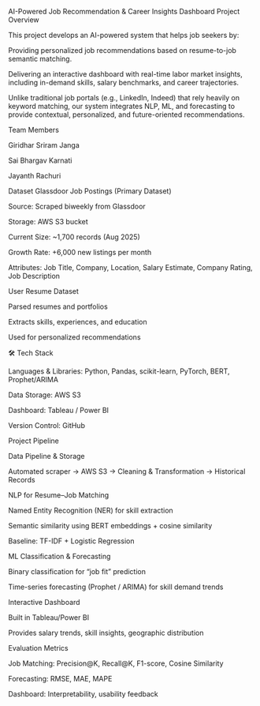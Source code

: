 AI-Powered Job Recommendation & Career Insights Dashboard
 Project Overview

This project develops an AI-powered system that helps job seekers by:

Providing personalized job recommendations based on resume-to-job semantic matching.

Delivering an interactive dashboard with real-time labor market insights, including in-demand skills, salary benchmarks, and career trajectories.

Unlike traditional job portals (e.g., LinkedIn, Indeed) that rely heavily on keyword matching, our system integrates NLP, ML, and forecasting to provide contextual, personalized, and future-oriented recommendations.

 Team Members

Giridhar Sriram Janga

Sai Bhargav Karnati

Jayanth Rachuri

 Dataset
Glassdoor Job Postings (Primary Dataset)

Source: Scraped biweekly from Glassdoor

Storage: AWS S3 bucket

Current Size: ~1,700 records (Aug 2025)

Growth Rate: +6,000 new listings per month

Attributes: Job Title, Company, Location, Salary Estimate, Company Rating, Job Description

User Resume Dataset

Parsed resumes and portfolios

Extracts skills, experiences, and education

Used for personalized recommendations

🛠 Tech Stack

Languages & Libraries: Python, Pandas, scikit-learn, PyTorch, BERT, Prophet/ARIMA

Data Storage: AWS S3

Dashboard: Tableau / Power BI

Version Control: GitHub

 Project Pipeline

Data Pipeline & Storage

Automated scraper → AWS S3 → Cleaning & Transformation → Historical Records

NLP for Resume–Job Matching

Named Entity Recognition (NER) for skill extraction

Semantic similarity using BERT embeddings + cosine similarity

Baseline: TF-IDF + Logistic Regression

ML Classification & Forecasting

Binary classification for “job fit” prediction

Time-series forecasting (Prophet / ARIMA) for skill demand trends

Interactive Dashboard

Built in Tableau/Power BI

Provides salary trends, skill insights, geographic distribution

 
Evaluation Metrics

Job Matching: Precision@K, Recall@K, F1-score, Cosine Similarity

Forecasting: RMSE, MAE, MAPE

Dashboard: Interpretability, usability feedback
